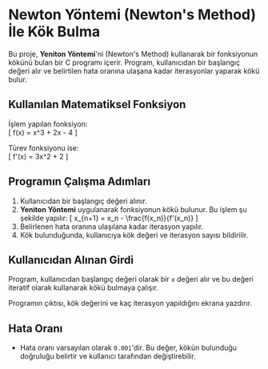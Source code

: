 # Newton Yöntemi (Newton's Method) İle Kök Bulma

Bu proje, **Yeniton Yöntemi**'ni (Newton's Method) kullanarak bir fonksiyonun kökünü bulan bir C programı içerir. Program, kullanıcıdan bir başlangıç değeri alır ve belirtilen hata oranına ulaşana kadar iterasyonlar yaparak kökü bulur.

## Kullanılan Matematiksel Fonksiyon

İşlem yapılan fonksiyon:  
\[ f(x) = x^3 + 2x - 4 \]

Türev fonksiyonu ise:  
\[ f'(x) = 3x^2 + 2 \]

## Programın Çalışma Adımları

1. Kullanıcıdan bir başlangıç değeri alınır.
2. **Yeniton Yöntemi** uygulanarak fonksiyonun kökü bulunur. Bu işlem şu şekilde yapılır:
   \[
   x_{n+1} = x_n - \frac{f(x_n)}{f'(x_n)}
   \]
3. Belirlenen hata oranına ulaşılana kadar iterasyon yapılır.
4. Kök bulunduğunda, kullanıcıya kök değeri ve iterasyon sayısı bildirilir.

## Kullanıcıdan Alınan Girdi

Program, kullanıcıdan başlangıç değeri olarak bir `x` değeri alır ve bu değeri iteratif olarak kullanarak kökü bulmaya çalışır.


Programın çıktısı, kök değerini ve kaç iterasyon yapıldığını ekrana yazdırır.

## Hata Oranı

- Hata oranı varsayılan olarak `0.001`'dir. Bu değer, kökün bulunduğu doğruluğu belirtir ve kullanıcı tarafından değiştirebilir.


